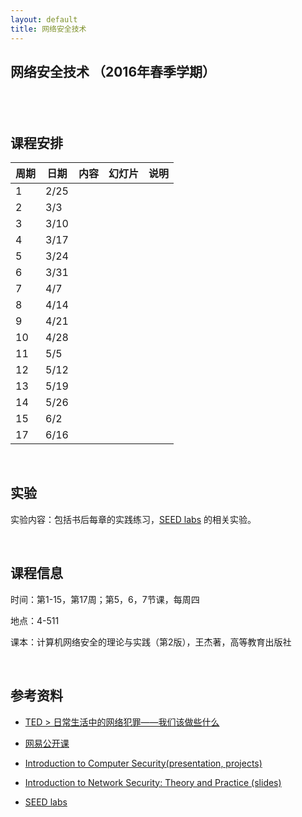 ```yaml
---
layout: default
title: 网络安全技术
---
```


网络安全技术 （2016年春季学期）
-------------------------------

 
-

课程安排
--------

| 周期 | 日期 | 内容 | 幻灯片 | 说明 |
|------|------|------|--------|------|
| 1    | 2/25 |      |        |      |
| 2    | 3/3  |      |        |      |
| 3    | 3/10 |      |        |      |
| 4    | 3/17 |      |        |      |
| 5    | 3/24 |      |        |      |
| 6    | 3/31 |      |        |      |
| 7    | 4/7  |      |        |      |
| 8    | 4/14 |      |        |      |
| 9    | 4/21 |      |        |      |
| 10   | 4/28 |      |        |      |
| 11   | 5/5  |      |        |      |
| 12   | 5/12 |      |        |      |
| 13   | 5/19 |      |        |      |
| 14   | 5/26 |      |        |      |
| 15   | 6/2  |      |        |      |
| 17   | 6/16 |      |        |      |

 

实验
----

实验内容：包括书后每章的实践练习，[SEED
labs](<http://www.cis.syr.edu/~wedu/seed/labs.html>) 的相关实验。

 

课程信息
--------

时间：第1-15，第17周；第5，6，7节课，每周四

地点：4-511

课本：计算机网络安全的理论与实践（第2版），王杰著，高等教育出版社

 

参考资料
--------

-   [TED \>
    日常生活中的网络犯罪——我们该做些什么](<http://open.163.com/movie/2014/3/3/L/M9KC5G9MO_M9KGSBV3L.html>)

-   [网易公开课](<http://c.open.163.com/search/search.htm?query=%E7%BD%91%E7%BB%9C%E5%AE%89%E5%85%A8>)

-   [Introduction to Computer Security(presentation,
    projects)](<http://www.securitybook.net/>)

-   [Introduction to Network Security: Theory and Practice
    (slides)](<http://www.cs.uml.edu/~wang/NetSec/>)

-   [SEED labs](<http://www.cis.syr.edu/~wedu/seed/labs.html>)
